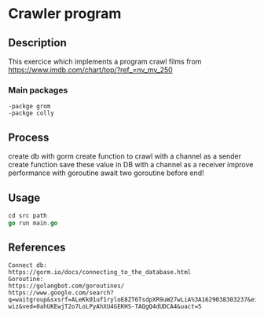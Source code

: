 

# Crawler program


## Description 

This exercice which implements a program crawl films from https://www.imdb.com/chart/top/?ref_=nv_mv_250 

### Main packages
```docx
-packge grom
-packge colly 
```
## Process 
 create db with gorm
 create function to crawl with  a channel as a sender
 create function save these value in DB with a channel as a receiver
 improve performance with goroutine 
 await two goroutine before end!

## Usage
```go
cd src path 
go run main.go
```

## References 
``` docx
Connect db: 
https://gorm.io/docs/connecting_to_the_database.html
Goroutine:
https://golangbot.com/goroutines/
https://www.google.com/search?q=waitgroup&sxsrf=ALeKk01uf1ryloE8ZT6TsdpXR9uW27wLiA%3A1629038303237&ei=3yYZYZPvDdTBhwOvpoZA&oq=waitgroup&gs_lcp=Cgdnd3Mtd2l6EAMyBQgAEIAEMgUIABCABDIFCAAQywEyBQgAEMsBMgUIABDLATIFCAAQywEyBQgAEMsBMgUIABDLATIFCAAQywEyBQgAEMsBOgcIABBHELADOgQIIxAnOgsIABCABBCxAxCDAToICAAQgAQQsQM6BAgAEAM6CAguELEDEIMBOgYIIxAnEBM6DgguEIAEELEDEMcBEKMCOgUILhCABDoICC4QgAQQsQM6BwgAEAoQywFKBAhBGABQjwtY2xZggxhoAnACeACAAYABiAHZCJIBAzEuOZgBAKABAcgBCMABAQ&sclient=gws-wiz&ved=0ahUKEwjT2o7LoLPyAhXU4GEKHS-TAQgQ4dUDCA4&uact=5
```





